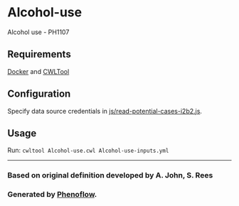 # Alcohol-use

Alcohol use - PH1107

## Requirements

[Docker](https://docs.docker.com/install/) and [CWLTool](https://github.com/common-workflow-language/cwltool#install)

## Configuration

Specify data source credentials in [js/read-potential-cases-i2b2.js](js/read-potential-cases-i2b2.js).

## Usage

Run: `cwltool Alcohol-use.cwl Alcohol-use-inputs.yml`

***

### Based on original definition developed by A. John, S. Rees
### Generated by [Phenoflow](https://kclhi.org/phenoflow).
